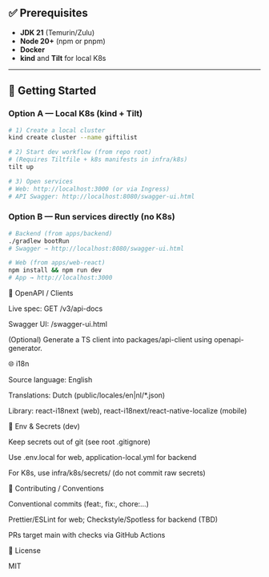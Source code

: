 
## ✅ Prerequisites
- **JDK 21** (Temurin/Zulu)
- **Node 20+** (npm or pnpm)
- **Docker**
- **kind** and **Tilt** for local K8s

---

## 🚀 Getting Started

### Option A — Local K8s (kind + Tilt)
```bash
# 1) Create a local cluster
kind create cluster --name giftilist

# 2) Start dev workflow (from repo root)
# (Requires Tiltfile + k8s manifests in infra/k8s)
tilt up

# 3) Open services
# Web: http://localhost:3000 (or via Ingress)
# API Swagger: http://localhost:8080/swagger-ui.html
```
### Option B — Run services directly (no K8s)
```bash
# Backend (from apps/backend)
./gradlew bootRun
# Swagger → http://localhost:8080/swagger-ui.html

# Web (from apps/web-react)
npm install && npm run dev
# App → http://localhost:3000
```
🔌 OpenAPI / Clients

Live spec: GET /v3/api-docs

Swagger UI: /swagger-ui.html

(Optional) Generate a TS client into packages/api-client using openapi-generator.

🌐 i18n

Source language: English

Translations: Dutch (public/locales/en|nl/*.json)

Library: react-i18next (web), react-i18next/react-native-localize (mobile)

🔐 Env & Secrets (dev)

Keep secrets out of git (see root .gitignore)

Use .env.local for web, application-local.yml for backend

For K8s, use infra/k8s/secrets/ (do not commit raw secrets)

🤝 Contributing / Conventions

Conventional commits (feat:, fix:, chore:…)

Prettier/ESLint for web; Checkstyle/Spotless for backend (TBD)

PRs target main with checks via GitHub Actions

📜 License

MIT 